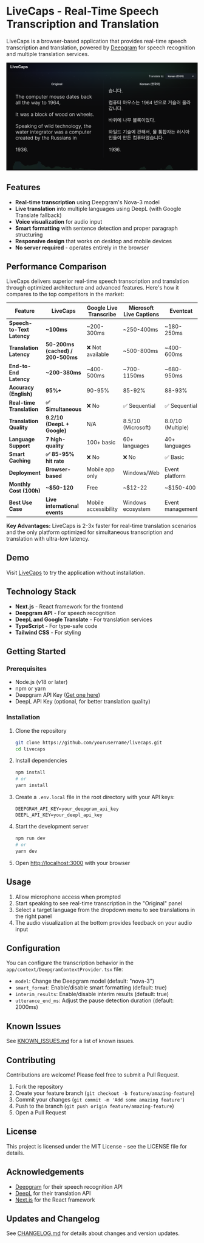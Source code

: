 # LiveCaps - Real-Time Speech Transcription and Translation


LiveCaps is a browser-based application that provides real-time speech transcription and translation, powered by [Deepgram](https://deepgram.com) for speech recognition and multiple translation services.

![LiveCaps Screenshot](/public/screenshot.png)
## Features

- **Real-time transcription** using Deepgram's Nova-3 model
- **Live translation** into multiple languages using DeepL (with Google Translate fallback)
- **Voice visualization** for audio input
- **Smart formatting** with sentence detection and proper paragraph structuring
- **Responsive design** that works on desktop and mobile devices
- **No server required** - operates entirely in the browser

## Performance Comparison

LiveCaps delivers superior real-time speech transcription and translation through optimized architecture and advanced features. Here's how it compares to the top competitors in the market:

| Feature | **LiveCaps** | Google Live Transcribe | Microsoft Live Captions | Eventcat | Otter.ai |
|---------|--------------|------------------------|-------------------------|----------|----------|
| **Speech-to-Text Latency** | **~100ms** | ~200-300ms | ~250-400ms | ~180-250ms | ~300-500ms |
| **Translation Latency** | **50-200ms (cached) / 200-500ms** | ❌ Not available | ~500-800ms | ~400-600ms | ❌ Not available |
| **End-to-End Latency** | **~200-380ms** | ~400-500ms | ~700-1150ms | ~680-950ms | ~500-700ms |
| **Accuracy (English)** | **95%+** | 90-95% | 85-92% | 88-93% | 88-94% |
| **Real-time Translation** | **✅ Simultaneous** | ❌ No | ✅ Sequential | ✅ Sequential | ❌ No |
| **Translation Quality** | **9.2/10 (DeepL + Google)** | N/A | 8.5/10 (Microsoft) | 8.0/10 (Multiple) | N/A |
| **Language Support** | **7 high-quality** | 100+ basic | 60+ languages | 40+ languages | English only |
| **Smart Caching** | **✅ 85-95% hit rate** | ❌ No | ❌ No | ✅ Basic | ✅ Basic |
| **Deployment** | **Browser-based** | Mobile app only | Windows/Web | Event platform | Web/Mobile app |
| **Monthly Cost (100h)** | **~$50-120** | Free | ~$12-22 | ~$150-400 | ~$10-50 |
| **Best Use Case** | **Live international events** | Mobile accessibility | Windows ecosystem | Event management | Content creation |

**Key Advantages:** LiveCaps is 2-3x faster for real-time translation scenarios and the only platform optimized for simultaneous transcription and translation with ultra-low latency.

## Demo

Visit [LiveCaps](https://livecaps.vercel.app/) to try the application without installation.

## Technology Stack

- **Next.js** - React framework for the frontend
- **Deepgram API** - For speech recognition
- **DeepL and Google Translate** - For translation services
- **TypeScript** - For type-safe code
- **Tailwind CSS** - For styling

## Getting Started

### Prerequisites

- Node.js (v18 or later)
- npm or yarn
- Deepgram API Key ([Get one here](https://console.deepgram.com/signup))
- DeepL API Key (optional, for better translation quality)

### Installation

1. Clone the repository
   ```bash
   git clone https://github.com/yourusername/livecaps.git
   cd livecaps
   ```

2. Install dependencies
   ```bash
   npm install
   # or
   yarn install
   ```

3. Create a `.env.local` file in the root directory with your API keys:
   ```
   DEEPGRAM_API_KEY=your_deepgram_api_key
   DEEPL_API_KEY=your_deepl_api_key
   ```

4. Start the development server
   ```bash
   npm run dev
   # or
   yarn dev
   ```

5. Open [http://localhost:3000](http://localhost:3000) with your browser

## Usage

1. Allow microphone access when prompted
2. Start speaking to see real-time transcription in the "Original" panel
3. Select a target language from the dropdown menu to see translations in the right panel
4. The audio visualization at the bottom provides feedback on your audio input

## Configuration

You can configure the transcription behavior in the `app/context/DeepgramContextProvider.tsx` file:

- `model`: Change the Deepgram model (default: "nova-3")
- `smart_format`: Enable/disable smart formatting (default: true)
- `interim_results`: Enable/disable interim results (default: true)
- `utterance_end_ms`: Adjust the pause detection duration (default: 2000ms)

## Known Issues

See [KNOWN_ISSUES.md](KNOWN_ISSUES.md) for a list of known issues.

## Contributing

Contributions are welcome! Please feel free to submit a Pull Request.

1. Fork the repository
2. Create your feature branch (`git checkout -b feature/amazing-feature`)
3. Commit your changes (`git commit -m 'Add some amazing feature'`)
4. Push to the branch (`git push origin feature/amazing-feature`)
5. Open a Pull Request

## License

This project is licensed under the MIT License - see the LICENSE file for details.

## Acknowledgements

- [Deepgram](https://deepgram.com) for their speech recognition API
- [DeepL](https://deepl.com) for their translation API
- [Next.js](https://nextjs.org) for the React framework

## Updates and Changelog

See [CHANGELOG.md](CHANGELOG.md) for details about changes and version updates.
